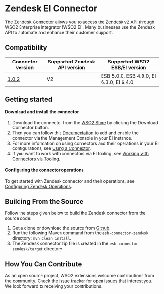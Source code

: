# Zendesk EI Connector

The Zendesk [Connector](https://docs.wso2.com/display/EI640/Working+with+Connectors) allows you to access the [Zendesk v2 API ](https://developer.zendesk.com/rest_api/docs/core/introduction) through WSO2 Enterprise Integrator (WSO2 EI). Many businesses use the Zendesk API to automate and enhance their customer support.

## Compatibility

| Connector version | Supported Zendesk API version | Supported WSO2 ESB/EI version |
| ------------- | ------------- | ------------- |
| [1.0.2](https://github.com/wso2-extensions/esb-connector-zendesk/tree/org.wso2.carbon.connector.zendesk-1.0.2) | V2 | ESB 5.0.0, ESB 4.9.0, EI 6.3.0, EI 6.4.0    |

## Getting started

#### Download and install the connector

1. Download the connector from the [WSO2 Store](https://store.wso2.com/store/assets/esbconnector/details/e24deae4-145a-405d-a57d-1db775ca7efa) by clicking the Download Connector button.
2. Then you can follow this [Documentation](https://docs.wso2.com/display/EI640/Working+with+Connectors+via+the+Management+Console) to add and enable the connector via the Management Console in your EI instance.
3. For more information on using connectors and their operations in your EI configurations, see [Using a Connector](https://docs.wso2.com/display/EI640/Using+a+Connector).
4. If you want to work with connectors via EI tooling, see [Working with Connectors via Tooling](https://docs.wso2.com/display/EI640/Working+with+Connectors+via+Tooling).

#### Configuring the connector operations

To get started with Zendesk connector and their operations, see [Configuring Zendesk Operations](docs/config.md).


## Building From the Source

Follow the steps given below to build the Zendesk connector from the source code:

1. Get a clone or download the source from [Github](https://github.com/wso2-extensions/esb-connector-zendesk).
2. Run the following Maven command from the `esb-connector-zendesk` directory: `mvn clean install`.
3. The Zendesk connector zip file is created in the `esb-connector-zendesk/target` directory

## How You Can Contribute

As an open source project, WSO2 extensions welcome contributions from the community.
Check the [issue tracker](https://github.com/wso2-extensions/esb-connector-zendesk/issues) for open issues that interest you. We look forward to receiving your contributions.
